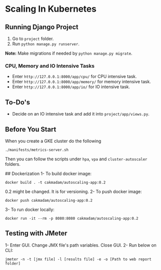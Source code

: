 # Scaling In Kubernetes
## Running Django Project
1. Go to `project` folder.
2. Run `python manage.py runserver`.

**Note:** Make migrations if needed by `python manage.py migrate`.

### CPU, Memory and IO Intensive Tasks
- Enter `http://127.0.0.1:8000/app/cpu/` for CPU intensive task.
- Enter `http://127.0.0.1:8000/app/memory/` for memory intensive task.
- Enter `http://127.0.0.1:8000/app/io/` for IO intensive task.

## To-Do's
- Decide on an IO intensive task and add it into `project/app/views.py`.

## Before You Start

When you create a GKE cluster do the following

```
./manifests/metrics-server.sh
```

Then you can follow the scripts under `hpa`, `vpa` and `cluster-autoscaler` folders.

## Dockerization
1- To build docker image:
```
docker build . -t cakmadam/autoscaling-app:0.2
```
0.2 might be changed. It is for versioning.
2- To push docker image:
```
docker push cakmadam/autoscaling-app:0.2
```
3- To run docker locally:
```
docker run -it --rm -p 8080:8080 cakmadam/autoscaling-app:0.2
```

## Testing with JMeter
1- Enter GUI. Change JMX file's path variables. Close GUI.
2- Run below on CLI:
```
jmeter -n -t [jmx file] -l [results file] -e -o [Path to web report folder]
```

